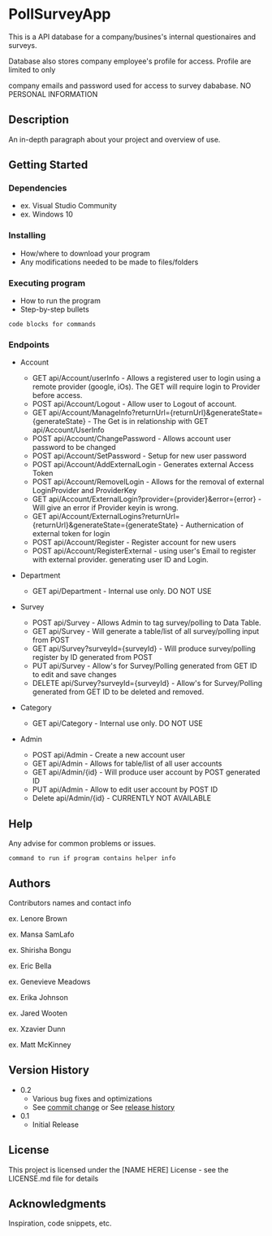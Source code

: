 # PollSurveyApp

This is a API database for a company/busines's internal questionaires and surveys. 

Database also stores company employee's profile for access. Profile are limited to only 

company emails and password used for access to survey dababase. NO PERSONAL INFORMATION

## Description

An in-depth paragraph about your project and overview of use.

## Getting Started

### Dependencies

* ex. Visual Studio Community
* ex. Windows 10

### Installing

* How/where to download your program
* Any modifications needed to be made to files/folders

### Executing program

* How to run the program
* Step-by-step bullets
```
code blocks for commands
```
### Endpoints

* Account
   * GET api/Account/userInfo - Allows a registered user to login using a remote provider (google, iOs). The GET will require login to Provider before access.
   * POST api/Account/Logout - Allow user to Logout of account.
   * GET api/Account/ManageInfo?returnUrl={returnUrl}&generateState={generateState} - The Get is in relationship with GET api/Account/UserInfo
   * POST api/Account/ChangePassword - Allows account user password to be changed
   * POST api/Account/SetPassword - Setup for new user password
   * POST api/Account/AddExternalLogin - Generates external Access Token
   * POST api/Account/RemovelLogin - Allows for the removal of external LoginProvider and ProviderKey
   * GET api/Account/ExternalLogin?provider={provider}&error={error} - Will give an error if Provider keyin is wrong.
   * GET api/Account/ExternalLogins?returnUrl={returnUrl}&generateState={generateState} - Authernication of external token for login
   * POST api/Account/Register - Register account for new users
   * POST api/Account/RegisterExternal - using user's Email to register with external provider. generating user ID and Login.

* Department
   * GET api/Department - Internal use only. DO NOT USE

* Survey
   * POST api/Survey - Allows Admin to tag survey/polling to Data Table.
   * GET api/Survey - Will generate a table/list of all survey/polling input from POST
   * GET api/Survey?surveyId={surveyId} - Will produce survey/polling register by ID generated from POST
   * PUT api/Survey - Allow's for Survey/Polling generated from GET ID to edit and save changes
   * DELETE api/Survey?surveyId={surveyId} - Allow's for Survey/Polling generated from GET ID to be deleted and removed.

* Category
   * GET api/Category - Internal use only. DO NOT USE

* Admin
   * POST api/Admin -  Create a new account user
   * GET api/Admin - Allows for table/list of all user accounts
   * GET api/Admin/{id} -  Will produce user account by POST generated ID
   * PUT api/Admin - Allow to edit user account by POST ID
   * Delete api/Admin/{id} - CURRENTLY NOT AVAILABLE
   
## Help

Any advise for common problems or issues.
```
command to run if program contains helper info
```

## Authors

Contributors names and contact info

ex. Lenore Brown

ex. Mansa SamLafo

ex. Shirisha Bongu

ex. Eric Bella

ex. Genevieve Meadows

ex. Erika Johnson

ex. Jared Wooten

ex. Xzavier Dunn

ex. Matt McKinney

## Version History

* 0.2
    * Various bug fixes and optimizations
    * See [commit change]() or See [release history]()
* 0.1
    * Initial Release

## License

This project is licensed under the [NAME HERE] License - see the LICENSE.md file for details

## Acknowledgments

Inspiration, code snippets, etc.
